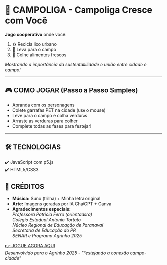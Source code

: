 # 🚜 CAMPOLIGA - Campoliga Cresce com Você

**Jogo cooperativo** onde você:
1. ♻️ Recicla lixo urbano  
2. 🚚 Leva para o campo  
3. 🥕 Colhe alimentos frescos  

*Mostrando a importância da sustentabilidade e união entre cidade e campo!*

---

## 🎮 **COMO JOGAR** (Passo a Passo Simples)

- Apranda com os personagens
- Colete garrafas PET na cidade (use o mouse)
- Leve para o campo e colha verduras 
- Arraste as verduras para colher  
- Complete todas as fases para festejar!

---

## 🛠 **TECNOLOGIAS**  
✔️ JavaScript com p5.js  
✔️ HTML5/CSS3  

## 🌟 **CRÉDITOS**  
- **Música:** Suno (trilha) + Minha letra original  
- **Arte:** Imagens geradas por IA ChatGPT + Canva  
- **Agradecimentos especiais:**  
  *Professora Patricia Ferro (orientadora)*  
  *Colégio Estadual Antonio Tortato*  
  *Núcleo Regional de Educação de Paranavaí*  
  *Secretaria de Educação do PR*  
  *SENAR e Programa Agrinho 2025*  

[👉 JOGUE AGORA AQUI](https://SEU-USUARIO.github.io/campoliga-jogo/)  
*Desenvolvido para o Agrinho 2025 - "Festejando a conexão campo-cidade"*
